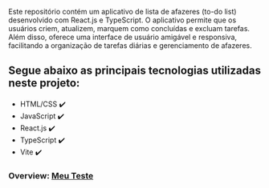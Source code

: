 
Este repositório contém um aplicativo de lista de afazeres (to-do list) desenvolvido com React.js e TypeScript. O aplicativo permite que os usuários criem, atualizem, marquem como concluídas e excluam tarefas. Além disso, oferece uma interface de usuário amigável e responsiva, facilitando a organização de tarefas diárias e gerenciamento de afazeres.

## Segue abaixo as principais tecnologias utilizadas neste projeto:
<div style="margin-top: 20px">
    <ul>
        <li>
            HTML/CSS ✔️
        </li>
        <li>
            JavaScript ✔️
        </li>
        <li>
            React.js ✔️
        </li>
        <li>
           TypeScript ✔️
        </li>
        <li>
           Vite ✔️
        </li>
    </ul>
</div>

### Overview: <a href="https://techno-vue-anderson.netlify.app/">Meu Teste<a>

